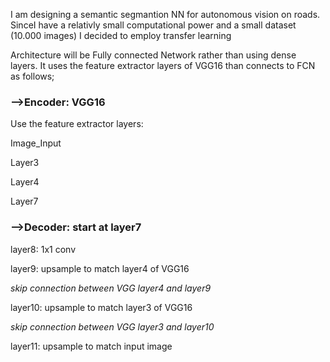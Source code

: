I am designing a semantic segmantion NN for autonomous vision on roads. SinceI have a relativly small computational power and a small dataset (10.000 images) I decided to employ transfer learning

Architecture will be Fully connected Network rather than using dense layers. It uses the feature extractor layers of VGG16 than connects to FCN as follows;

### -->Encoder: VGG16 
Use the feature extractor layers:

Image_Input

Layer3

Layer4

Layer7

### -->Decoder: start at layer7 

layer8: 1x1 conv

layer9:  upsample to match layer4 of VGG16

*skip connection between VGG layer4 and layer9*

layer10:  upsample to match layer3 of VGG16

*skip connection between VGG layer3 and layer10*

layer11:  upsample to match input image
